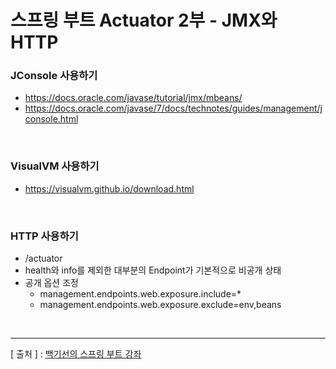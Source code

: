 스프링 부트 Actuator 2부 - JMX와 HTTP
===

### JConsole 사용하기
  + https://docs.oracle.com/javase/tutorial/jmx/mbeans/
  + https://docs.oracle.com/javase/7/docs/technotes/guides/management/jconsole.html

<br/>

### VisualVM 사용하기
  + https://visualvm.github.io/download.html
  
<br/>  
  
### HTTP 사용하기
  + /actuator
  + health와 info를 제외한 대부분의 Endpoint가 기본적으로 비공개 상태
  + 공개 옵션 조정
    - management.endpoints.web.exposure.include=*
    - management.endpoints.web.exposure.exclude=env,beans
    
<br/>

---
[ 출처 ] : [백기선의 스프링 부트 강좌](https://www.inflearn.com/course/%EC%8A%A4%ED%94%84%EB%A7%81%EB%B6%80%ED%8A%B8/)
 
